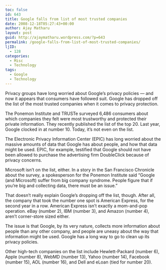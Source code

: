 ```yaml
---
toc: false
id: 643
title: Google falls from list of most trusted companies
date: 2008-12-18T05:27:43+00:00
author: Ajay Matharu
layout: post
guid: http://ajaymatharu.wordpress.com/?p=643
permalink: /google-falls-from-list-of-most-trusted-companies/
ljID:
  - 128
categories:
  - Misc
  - Technology
tags:
  - Google
  - Technology
---
```

Privacy groups have long worried about Google&#8217;s privacy policies &#8212; and now it appears that consumers have followed suit. Google has dropped off the list of the most trusted companies when it comes to privacy protection.

The Ponemon Institute and TRUSTe surveyed 6,486 consumers about which companies they felt were most trustworthy and protected their private information. They recently published the list of the top 20. Last year, Google clocked in at number 10. Today, it&#8217;s not even on the list.

The Electronic Privacy Information Center (EPIC) has long worried about the massive amounts of data that Google has about people, and how that data might be used. EPIC, for example, testified that Google should not have been allowed to purchase the advertising firm DoubleClick because of privacy concerns.

Microsoft isn&#8217;t on the list, either. In a story in the San Francisco Chronicle about the survey, a spokesperson for the Ponemon Institute said &#8220;Google (and Microsoft) suffer from big company syndrome. People figure that if you&#8217;re big and collecting data, there must be an issue.&#8221;

That doesn&#8217;t really explain Google&#8217;s dropping off the list, though. After all, the company that took the number one spot is American Express, for the second year in a row. American Express isn&#8217;t exactly a mom-and-pop operation. eBay (number 2), IBM (number 3), and Amazon (number 4), aren&#8217;t corner-store sized either.

The issue is that Google, by its very nature, collects more information about people than any other company, and people are uneasy about the way that information might be used. Google has a long way to go to clean up its privacy policies.

Other high-tech companies on the list include Hewlett-Packard (number 6), Apple (number 8), WebMD (number 13), Yahoo (number 14), Facebook (number 15), AOL (number 16), and Dell and eLoan (tied for number 20).
